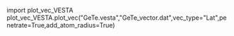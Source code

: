 import plot_vec_VESTA
plot_vec_VESTA.plot_vec("GeTe.vesta","GeTe_vector.dat",vec_type="Lat",penetrate=True,add_atom_radius=True)
